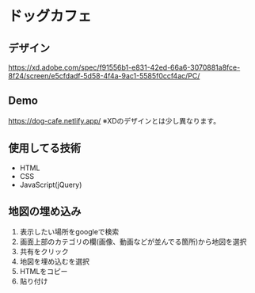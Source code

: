 # ドッグカフェ

## デザイン
https://xd.adobe.com/spec/f91556b1-e831-42ed-66a6-3070881a8fce-8f24/screen/e5cfdadf-5d58-4f4a-9ac1-5585f0ccf4ac/PC/

## Demo
https://dog-cafe.netlify.app/
※XDのデザインとは少し異なります。

## 使用してる技術
- HTML
- CSS
- JavaScript(jQuery)

## 地図の埋め込み
1. 表示したい場所をgoogleで検索
2. 画面上部のカテゴリの欄(画像、動画などが並んでる箇所)から地図を選択
3. 共有をクリック
4. 地図を埋め込むを選択
5. HTMLをコピー
6. 貼り付け